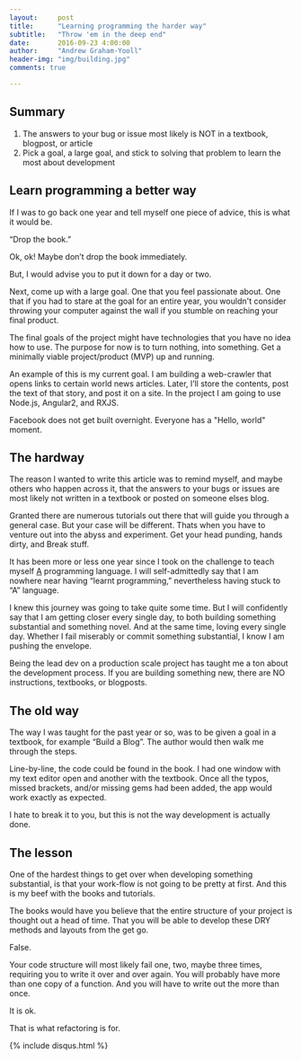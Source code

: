 ```yaml
---
layout:     post
title:      "Learning programming the harder way"
subtitle:   "Throw 'em in the deep end"
date:       2016-09-23 4:00:00
author:     "Andrew Graham-Yooll"
header-img: "img/building.jpg"
comments: true

---
```


<h2 class="section-heading">Summary</h2>
<ol>
	<li>The answers to your bug or issue most likely is NOT in a textbook, blogpost, or article</li>
	<li>Pick a goal, a large goal, and stick to solving that problem to learn the most about development</li>
</ol>

<h2 class="section-heading">Learn programming a better way</h2>

<p>If I was to go back one year and tell myself one piece of advice, this is what it would be.
</p>
<p>“Drop the book.”
</p>
<p>Ok, ok! Maybe don’t drop the book immediately. 
</p>
<p>But, I would advise you to put it down for a day or two. 
</p>
<p>Next, come up with a large goal. One that you feel passionate about. One that if you had to stare at the goal for an entire year, you wouldn't consider throwing your computer against the wall if you stumble on reaching your final product.  
</p>
<p>The final goals of the project might have technologies that you have no idea how to use. The purpose for now is to turn nothing, into something. Get a minimally viable project/product (MVP) up and running.
</p>
<p>An example of this is my current goal. I am building a web-crawler that opens links to certain world news articles. Later, I’ll store the contents, post the text of that story, and post it on a site. In the project I am going to use Node.js, Angular2, and RXJS.
</p>
<p>Facebook does not get built overnight. Everyone has a "Hello, world" moment.
</p>

<h2 class="section-heading">The hardway</h2>

<p>The reason I wanted to write this article was to remind myself, and maybe others who happen across it, that the answers to your bugs or issues are most likely not written in a textbook or posted on someone elses blog. </p>

<p>Granted there are numerous tutorials out there that will guide you through a general case. But your case will be different. Thats when you have to venture out into the abyss and experiment. Get your head punding, hands dirty, and Break stuff.</p>

<p>It has been more or less one year since I took on the challenge to teach myself <u>A</u> programming language.  I will self-admittedly say that I am nowhere near having “learnt programming,” nevertheless having stuck to “A” language. </p>

<p>I knew this journey was going to take quite some time. But I will confidently say that I am getting closer every single day, to both building something substantial and something novel. And at the same time, loving every single day. Whether I fail miserably or commit something substantial, I know I am pushing the envelope.</p>

<p>Being the lead dev on a production scale project has taught me a ton about the development process. If you are building something new, there are NO instructions, textbooks, or blogposts.
</p>

<h2 class="section-heading">The old way</h2>

<p>The way I was taught for the past year or so, was to be given a goal in a textbook, for example “Build a Blog”. The author would then walk me through the steps. 
</p>
<p>Line-by-line, the code could be found in the book. I had one window with my text editor open and another with the textbook. Once all the typos, missed brackets, and/or missing gems had been added, the app would work exactly as expected.  
</p>
<p>I hate to break it to you, but this is not the way development is actually done.
</p>



<h2 class="section-heading">The lesson</h2>

<p>One of the hardest things to get over when developing something substantial, is that your work-flow is not going to be pretty at first.  And this is my beef with the books and tutorials. 
</p>
<p>The books would have you believe that the entire structure of your project is thought out a head of time. That you will be able to develop these DRY methods and layouts from the get go.  
</p>
<p>False.
</p>
<p>Your code structure will most likely fail one, two, maybe three times, requiring you to write it over and over again. You will probably have more than one copy of a function. And you will have to write out the <title></title> more than once.  
</p>
<p>It is ok. 
</p>
<p>That is what refactoring is for.  
</p>

{% include disqus.html %}
